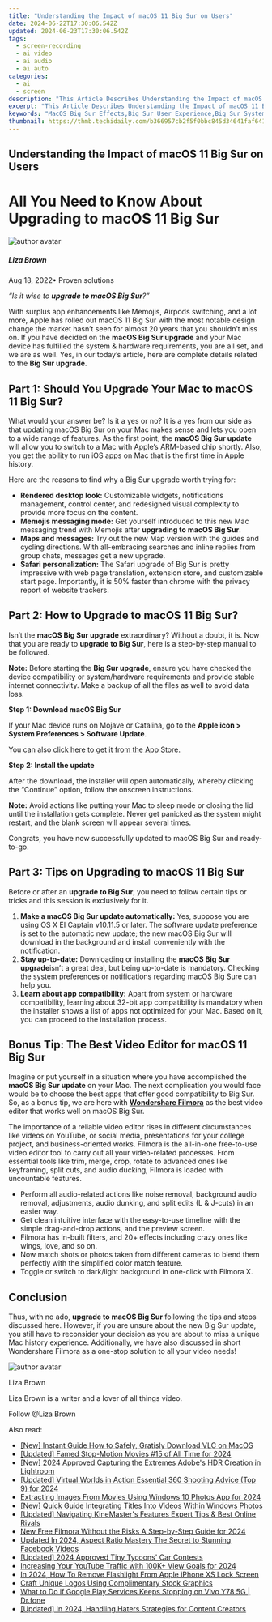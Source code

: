 ```yaml
---
title: "Understanding the Impact of macOS 11 Big Sur on Users"
date: 2024-06-22T17:30:06.542Z
updated: 2024-06-23T17:30:06.542Z
tags: 
  - screen-recording
  - ai video
  - ai audio
  - ai auto
categories: 
  - ai
  - screen
description: "This Article Describes Understanding the Impact of macOS 11 Big Sur on Users"
excerpt: "This Article Describes Understanding the Impact of macOS 11 Big Sur on Users"
keywords: "MacOS Big Sur Effects,Big Sur User Experience,Big Sur System Upgrade,Impact of Big Sur OS,MacOS 11 New Features,Big Sur Operating Update,Users' View on Big Sur"
thumbnail: https://thmb.techidaily.com/b366957cb2f5f0bbc845d34641faf6413a6383aa8049e6555ff0f80bdf97ed47.jpg
---
```


## Understanding the Impact of macOS 11 Big Sur on Users

# All You Need to Know About Upgrading to macOS 11 Big Sur

![author avatar](https://lh5.googleusercontent.com/-AIMmjowaFs4/AAAAAAAAAAI/AAAAAAAAABc/Y5UmwDaI7HU/s250-c-k/photo.jpg)

##### Liza Brown

 Aug 18, 2022• Proven solutions

_“Is it wise to **upgrade to macOS Big Sur**?”_

With surplus app enhancements like Memojis, Airpods switching, and a lot more, Apple has rolled out macOS 11 Big Sur with the most notable design change the market hasn’t seen for almost 20 years that you shouldn’t miss on. If you have decided on the **macOS Big Sur upgrade** and your Mac device has fulfilled the system & hardware requirements, you are all set, and we are as well. Yes, in our today’s article, here are complete details related to the **Big Sur upgrade**.

## Part 1: Should You Upgrade Your Mac to macOS 11 Big Sur?

What would your answer be? Is it a yes or no? It is a yes from our side as that updating macOS Big Sur on your Mac makes sense and lets you open to a wide range of features. As the first point, the **macOS Big Sur update** will allow you to switch to a Mac with Apple’s ARM-based chip shortly. Also, you get the ability to run iOS apps on Mac that is the first time in Apple history.

Here are the reasons to find why a Big Sur upgrade worth trying for:

* **Rendered desktop look:** Customizable widgets, notifications management, control center, and redesigned visual complexity to provide more focus on the content.
* **Memojis messaging mode:** Get yourself introduced to this new Mac messaging trend with Memojis after **upgrading to macOS Big Sur**.
* **Maps and messages:** Try out the new Map version with the guides and cycling directions. With all-embracing searches and inline replies from group chats, messages get a new upgrade.
* **Safari personalization:** The Safari upgrade of Big Sur is pretty impressive with web page translation, extension store, and customizable start page. Importantly, it is 50% faster than chrome with the privacy report of website trackers.

## Part 2: How to Upgrade to macOS 11 Big Sur?

Isn’t the **macOS Big Sur upgrade** extraordinary? Without a doubt, it is. Now that you are ready to **upgrade to Big Sur**, here is a step-by-step manual to be followed.

**Note:** Before starting the **Big Sur upgrade**, ensure you have checked the device compatibility or system/hardware requirements and provide stable internet connectivity. Make a backup of all the files as well to avoid data loss.

**Step 1: Download macOS Big Sur**

If your Mac device runs on Mojave or Catalina, go to the **Apple icon > System Preferences > Software Update**.

You can also [click here to get it from the App Store.](https://apps.apple.com/us/app/macos-big-sur/id1526878132?mt=12)

**Step 2: Install the update**

After the download, the installer will open automatically, whereby clicking the “Continue” option, follow the onscreen instructions.

**Note:** Avoid actions like putting your Mac to sleep mode or closing the lid until the installation gets complete. Never get panicked as the system might restart, and the blank screen will appear several times.

Congrats, you have now successfully updated to macOS Big Sur and ready-to-go.

## Part 3: Tips on Upgrading to macOS 11 Big Sur

Before or after an **upgrade to Big Sur**, you need to follow certain tips or tricks and this session is exclusively for it.

1. **Make a macOS Big Sur update automatically:** Yes, suppose you are using OS X EI Captain v10.11.5 or later. The software update preference is set to the automatic new update; the new macOS Big Sur will download in the background and install conveniently with the notification.
2. **Stay up-to-date:** Downloading or installing the **macOS Big Sur upgrade**isn’t a great deal, but being up-to-date is mandatory. Checking the system preferences or notifications regarding macOS Big Sure can help you.
3. **Learn about app compatibility:** Apart from system or hardware compatibility, learning about 32-bit app compatibility is mandatory when the installer shows a list of apps not optimized for your Mac. Based on it, you can proceed to the installation process.

## Bonus Tip: The Best Video Editor for macOS 11 Big Sur

Imagine or put yourself in a situation where you have accomplished the **macOS Big Sur update** on your Mac. The next complication you would face would be to choose the best apps that offer good compatibility to Big Sur. So, as a bonus tip, we are here with [**Wondershare Filmora**](https://tools.techidaily.com/wondershare/filmora/download/) as the best video editor that works well on macOS Big Sur.

The importance of a reliable video editor rises in different circumstances like videos on YouTube, or social media, presentations for your college project, and business-oriented works. Filmora is the all-in-one free-to-use video editor tool to carry out all your video-related processes. From essential tools like trim, merge, crop, rotate to advanced ones like keyframing, split cuts, and audio ducking, Filmora is loaded with uncountable features.

* Perform all audio-related actions like noise removal, background audio removal, adjustments, audio dunking, and split edits (L & J-cuts) in an easier way.
* Get clean intuitive interface with the easy-to-use timeline with the simple drag-and-drop actions, and the preview screen.
* Filmora has in-built filters, and 20+ effects including crazy ones like wings, love, and so on.
* Now match shots or photos taken from different cameras to blend them perfectly with the simplified color match feature.
* Toggle or switch to dark/light background in one-click with Filmora X.

## Conclusion

Thus, with no ado, **upgrade to macOS Big Sur** following the tips and steps discussed here. However, if you are unsure about the new Big Sur update, you still have to reconsider your decision as you are about to miss a unique Mac history experience. Additionally, we have also discussed in short Wondershare Filmora as a one-stop solution to all your video needs!

![author avatar](https://lh5.googleusercontent.com/-AIMmjowaFs4/AAAAAAAAAAI/AAAAAAAAABc/Y5UmwDaI7HU/s250-c-k/photo.jpg)

Liza Brown

Liza Brown is a writer and a lover of all things video.

Follow @Liza Brown


<ins class="adsbygoogle"
     style="display:block"
     data-ad-format="autorelaxed"
     data-ad-client="ca-pub-7571918770474297"
     data-ad-slot="1223367746"></ins>



<ins class="adsbygoogle"
     style="display:block"
     data-ad-client="ca-pub-7571918770474297"
     data-ad-slot="8358498916"
     data-ad-format="auto"
     data-full-width-responsive="true"></ins>


<span class="atpl-alsoreadstyle">Also read:</span>
<div><ul>
<li><a href="https://fox-http.techidaily.com/new-instant-guide-how-to-safely-gratisly-download-vlc-on-macos/"><u>[New] Instant Guide  How to Safely, Gratisly Download VLC on MacOS</u></a></li>
<li><a href="https://fox-http.techidaily.com/updated-famed-stop-motion-movies-15-of-all-time-for-2024/"><u>[Updated] Famed Stop-Motion Movies #15 of All Time for 2024</u></a></li>
<li><a href="https://fox-http.techidaily.com/new-2024-approved-capturing-the-extremes-adobes-hdr-creation-in-lightroom/"><u>[New] 2024 Approved  Capturing the Extremes  Adobe's HDR Creation in Lightroom</u></a></li>
<li><a href="https://fox-http.techidaily.com/updated-virtual-worlds-in-action-essential-360-shooting-advice-top-9-for-2024/"><u>[Updated] Virtual Worlds in Action  Essential 360 Shooting Advice (Top 9) for 2024</u></a></li>
<li><a href="https://fox-http.techidaily.com/extracting-images-from-movies-using-windows-10-photos-app-for-2024/"><u>Extracting Images From Movies Using Windows 10 Photos App for 2024</u></a></li>
<li><a href="https://fox-http.techidaily.com/new-quick-guide-integrating-titles-into-videos-within-windows-photos/"><u>[New] Quick Guide  Integrating Titles Into Videos Within Windows Photos</u></a></li>
<li><a href="https://fox-http.techidaily.com/updated-navigating-kinemasters-features-expert-tips-and-best-online-rivals/"><u>[Updated] Navigating KineMaster's Features  Expert Tips & Best Online Rivals</u></a></li>
<li><a href="https://video-creation-software.techidaily.com/new-free-filmora-without-the-risks-a-step-by-step-guide-for-2024/"><u>New Free Filmora Without the Risks A Step-by-Step Guide for 2024</u></a></li>
<li><a href="https://ai-video-apps.techidaily.com/updated-in-2024-aspect-ratio-mastery-the-secret-to-stunning-facebook-videos/"><u>Updated In 2024, Aspect Ratio Mastery The Secret to Stunning Facebook Videos</u></a></li>
<li><a href="https://desktop-recording.techidaily.com/updated-2024-approved-tiny-tycoons-car-contests/"><u>[Updated] 2024 Approved  Tiny Tycoons' Car Contests</u></a></li>
<li><a href="https://some-knowledge.techidaily.com/increasing-your-youtube-traffic-with-100kplus-view-goals-for-2024/"><u>Increasing Your YouTube Traffic with 100K+ View Goals for 2024</u></a></li>
<li><a href="https://ios-unlock.techidaily.com/in-2024-how-to-remove-flashlight-from-apple-iphone-xs-lock-screen-by-drfone-ios/"><u>In 2024, How To Remove Flashlight From Apple iPhone XS Lock Screen</u></a></li>
<li><a href="https://extra-tips.techidaily.com/craft-unique-logos-using-complimentary-stock-graphics/"><u>Craft Unique Logos Using Complimentary Stock Graphics</u></a></li>
<li><a href="https://howto.techidaily.com/what-to-do-if-google-play-services-keeps-stopping-on-vivo-y78-5g-drfone-by-drfone-fix-android-problems-fix-android-problems/"><u>What to Do if Google Play Services Keeps Stopping on Vivo Y78 5G | Dr.fone</u></a></li>
<li><a href="https://youtube-webster.techidaily.com/ed-in-2024-handling-haters-strategies-for-content-creators/"><u>[Updated] In 2024, Handling Haters  Strategies for Content Creators</u></a></li>
</ul></div>
